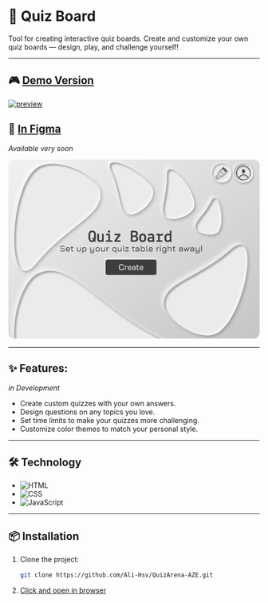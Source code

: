 # 🧠 Quiz Board

Tool for creating interactive quiz boards.
Create and customize your own quiz boards — design, play, and challenge yourself!

---

## 🎮 [Demo Version](https://ali-hsv.github.io/QuizArena-AZE/)

[![preview](https://i.postimg.cc/5tqn65mk/ezgif-451cd2da9534fc.gif)](https://i.postimg.cc/5tqn65mk/ezgif-451cd2da9534fc.gif)

## 🎨 [In Figma](https://www.figma.com/proto/DFiP8Qg7wOUZTpsqYDnGEm/Quiz-Board?node-id=0-1&t=i5jnAJaJhc1duucv-1) 

_Available very soon_

<img src="./img/Quize Board In Figma.png" style="border-radius: 12px;"></img>

---

## ✨ Features:

_in Development_

- Create custom quizzes with your own answers.
- Design questions on any topics you love.
- Set time limits to make your quizzes more challenging.
- Customize color themes to match your personal style.

---

## 🛠️ Technology

- ![HTML](https://img.shields.io/badge/-HTML5-orange?style=flat-square&logo=html5)
- ![CSS](https://img.shields.io/badge/-CSS3-blue?style=flat-square&logo=css3)
- ![JavaScript](https://img.shields.io/badge/-JavaScript-yellow?style=flat-square&logo=javascript)

---

## 📦 Installation

1. Clone the project:
   ```bash
   git clone https://github.com/Ali-Hsv/QuizArena-AZE.git
   ```
2. [Click and open in browser](https://ali-hsv.github.io/QuizArena-AZE/)
